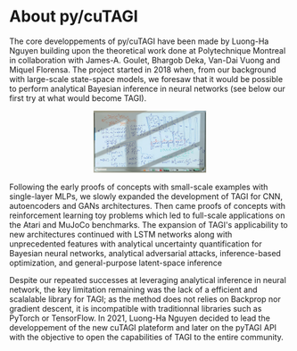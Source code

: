 <!-------------------------------------------------------------------
File:         about.md
Description:  
Authors:      Miquel Florensa & Luong-Ha Nguyen & James-A. Goulet
Created:      March 04, 2023
Updated:      March 04, 2023
Contact:      miquelflorensa11@gmail.com & luongha.nguyen@gmail.com & james.goulet@polymtl.ca
Copyright (c) 2023 Miquel Florensa & Luong-Ha Nguyen & James-A. Goulet. Some rights reserved.
-------------------------------------------------------------------->

# About py/cuTAGI

The core developpements of py/cuTAGI have been made by Luong-Ha Nguyen building upon the theoretical work done at Polytechnique Montreal in collaboration with James-A. Goulet, Bhargob Deka, Van-Dai Vuong and Miquel Florensa. The project started in 2018 when, from our background with large-scale state-space models, we foresaw that it would be possible to perform analytical Bayesian inference in neural networks (see below our first try at what would become TAGI).
<p align="center">
<img src="./images/TAGI_2018.png"  width="40%" alt="TAGI initial trial iun 2018">
</p>
Following the early proofs of concepts with small-scale examples with single-layer MLPs, we slowly expanded the development of TAGI for CNN, autoencoders and GANs architectures. Then came proofs of concepts with reinforcement learning toy problems which led to full-scale applications on the Atari and MuJoCo benchmarks. The expansion of TAGI's applicability to new architectures continued with LSTM networks along with unprecedented features with analytical uncertainty quantification for Bayesian neural networks, analytical adversarial attacks, inference-based optimization, and general-purpose latent-space inference

Despite our repeated successes at leveraging analytical inference in neural network, the key limitation remaining was the lack of a efficient and scalalable library for TAGI; as the method does not relies on Backprop nor gradient descent, it is incompatible with traditionnal libraries such as PyTorch or TensorFlow. In 2021, Luong-Ha Nguyen decided to lead the developpement of the new cuTAGI plateform and later on the pyTAGI API with the objective to open the capabilities of TAGI to the entire community.   